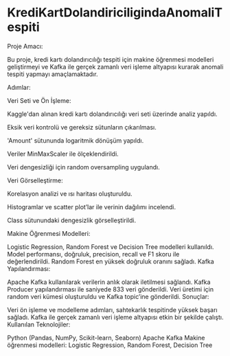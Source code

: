 # KrediKartDolandiriciligindaAnomaliTespiti
Proje Amacı:

Bu proje, kredi kartı dolandırıcılığı tespiti için makine öğrenmesi modelleri geliştirmeyi ve Kafka ile gerçek zamanlı veri işleme altyapısı kurarak anomali tespiti yapmayı amaçlamaktadır.

Adımlar:


Veri Seti ve Ön İşleme:

Kaggle'dan alınan kredi kartı dolandırıcılığı veri seti üzerinde analiz yapıldı.

Eksik veri kontrolü ve gereksiz sütunların çıkarılması.

'Amount' sütununda logaritmik dönüşüm yapıldı.

Veriler MinMaxScaler ile ölçeklendirildi.

Veri dengesizliği için random oversampling uygulandı.

Veri Görselleştirme:


Korelasyon analizi ve ısı haritası oluşturuldu.

Histogramlar ve scatter plot’lar ile verinin dağılımı incelendi.

Class sütunundaki dengesizlik görselleştirildi.

Makine Öğrenmesi Modelleri:

Logistic Regression, Random Forest ve Decision Tree modelleri kullanıldı.
Model performansı, doğruluk, precision, recall ve F1 skoru ile değerlendirildi.
Random Forest en yüksek doğruluk oranını sağladı.
Kafka Yapılandırması:

Apache Kafka kullanılarak verilerin anlık olarak iletilmesi sağlandı.
Kafka Producer yapılandırması ile saniyede 833 veri gönderildi.
Veri üretimi için random veri kümesi oluşturuldu ve Kafka topic’ine gönderildi.
Sonuçlar:

Veri ön işleme ve modelleme adımları, sahtekarlık tespitinde yüksek başarı sağladı.
Kafka ile gerçek zamanlı veri işleme altyapısı etkin bir şekilde çalıştı.
Kullanılan Teknolojiler:

Python (Pandas, NumPy, Scikit-learn, Seaborn)
Apache Kafka
Makine öğrenmesi modelleri: Logistic Regression, Random Forest, Decision Tree
 

